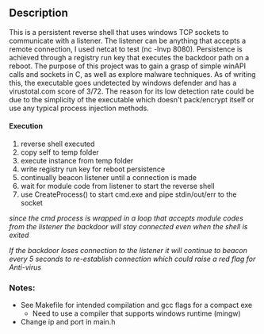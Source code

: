 ## Description
This is a persistent reverse shell that uses windows TCP sockets to communicate with a listener. The listener can be anything that accepts a remote connection, I used netcat to test (nc -lnvp 8080). Persistence is achieved through a registry run key that executes the backdoor path on a reboot. The purpose of this project was to gain a grasp of simple winAPI calls and sockets in C, as well as explore malware techniques. As of writing this, the executable goes undetected by windows defender and has a virustotal.com score of 3/72. The reason for its low detection rate could be due to the simplicity of the executable which doesn't pack/encrypt itself or use any typical process injection methods.

#### Execution

1. reverse shell executed
2. copy self to temp folder
3. execute instance from temp folder
4. write registry run key for reboot persistence
5. continually beacon listener until a connection is made 
6. wait for module code from listener to start the reverse shell
7. use CreateProcess() to start cmd.exe and pipe stdin/out/err to the socket

*since the cmd process is wrapped in a loop that accepts module codes from the listener the backdoor will stay connected even when the shell is exited*

*If the backdoor loses connection to the listener it will continue to beacon every 5 seconds to re-establish connection which could raise a red flag for Anti-virus*

### Notes:

- See Makefile for intended compilation and gcc flags for a compact exe
  - Need to use a compiler that supports windows runtime (mingw)
- Change ip and port in main.h 


